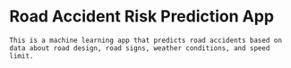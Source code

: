 # Road Accident Risk Prediction App 

```
This is a machine learning app that predicts road accidents based on data about road design, road signs, weather conditions, and speed limit. 




